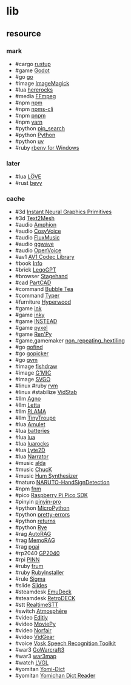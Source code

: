 # lib

## resource

### mark

- #cargo [rustup](https://rustup.rs)
- #game [Godot](https://github.com/godotengine/godot)
- #go [go](https://go.dev)
- #image [ImageMagick](https://imagemagick.org)
- #lua [hererocks](https://github.com/luarocks/hererocks)
- #media [FFmpeg](https://ffmpeg.org)
- #npm [npm](https://nodejs.org/en)
- #npm [npms-cli](https://github.com/npms-io/npms-cli)
- #npm [pnpm](https://pnpm.io)
- #npm [yarn](https://yarnpkg.com)
- #python [pip_search](https://github.com/victorgarric/pip_search)
- #python [Python](https://python.org)
- #python [uv](https://github.com/astral-sh/uv)
- #ruby [rbenv for Windows](https://github.com/ccmywish/rbenv-for-windows)

### later

- #lua [LÖVE](https://love2d.org)
- #rust [bevy](https://github.com/bevyengine/bevy)

### cache

- #3d [Instant Neural Graphics Primitives](https://github.com/NVlabs/instant-ngp)
- #3d [Text2Mesh](https://github.com/threedle/text2mesh)
- #audio [Amphion](https://github.com/open-mmlab/Amphion)
- #audio [CosyVoice](https://github.com/FunAudioLLM/CosyVoice)
- #audio [FluxMusic](https://github.com/feizc/FluxMusic)
- #audio [ggwave](https://github.com/ggerganov/ggwave)
- #audio [OpenVoice](https://github.com/myshell-ai/OpenVoice)
- #av1 [AV1 Codec Library](https://github.com/m-ab-s/aom)
- #book [Info](https://github.com/xlcnd/isbntools)
- #brick [LegoGPT](https://github.com/AvaLovelace1/LegoGPT/)
- #browser [Stagehand](https://github.com/browserbase/stagehand)
- #cad [PartCAD](https://github.com/partcad/partcad)
- #command [Bubble Tea](https://github.com/charmbracelet/bubbletea)
- #command [Typer](https://github.com/tiangolo/typer)
- #furniture [Hyperwood](https://github.com/jo/hyperwood)
- #game [ink](https://github.com/inkle/ink)
- #game [inky](https://inklestudios.com/ink)
- #game [INSTEAD](https://github.com/instead-hub/instead)
- #game [pyxel](https://github.com/kitao/pyxel)
- #game [Ren'Py](https://github.com/renpy/renpy)
- #game,gamemaker [non_repeating_hextiling](https://github.com/Gizmo199/non_repeating_hextiling)
- #go [gofind](https://github.com/fzipp/gofind)
- #go [gopicker](https://github.com/edifierx666/gopicker)
- #go [gvm](https://github.com/danielkermode/gvm)
- #image [fishdraw](https://github.com/LingDong-/fishdraw)
- #image [G'MIC](https://gmic.eu)
- #image [SVGO](https://github.com/svg/svgo)
- #linux #ruby [rvm](https://github.com/rvm/rvm)
- #linux #stabilize [VidStab](https://github.com/georgmartius/vid.stab)
- #llm [Agno](https://github.com/agno-agi/agno)
- #llm [Letta](https://github.com/letta-ai/letta)
- #llm [RLAMA](https://github.com/DonTizi/rlama)
- #llm [TinyTroupe](https://github.com/microsoft/TinyTroupe)
- #lua [Amulet](https://github.com/ianmaclarty/amulet)
- #lua [batteries](https://github.com/1bardesign/batteries)
- #lua [lua](https://lua.org)
- #lua [luarocks](https://luarocks.org)
- #lua [Lyte2D](https://github.com/morew4rd/lyte2d)
- #lua [Narrator](https://github.com/astrochili/narrator)
- #music [alda](https://github.com/alda-lang/alda)
- #music [ChucK](https://chuck.stanford.edu)
- #music [Hum Synthesizer](https://github.com/crbulakites/hum)
- #naturo [NARUTO-HandSignDetection](https://github.com/Kazuhito00/NARUTO-HandSignDetection)
- #npm [fnm](https://github.com/Schniz/fnm)
- #pico [Raspberry Pi Pico SDK](https://github.com/raspberrypi/pico-sdk)
- #pinyin [pinyin-pro](https://github.com/zh-lx/pinyin-pro)
- #python [MicroPython](https://github.com/micropython/micropython)
- #python [pretty-errors](https://github.com/onelivesleft/PrettyErrors)
- #python [returns](https://github.com/dry-python/returns)
- #python [Rye](https://github.com/mitsuhiko/rye)
- #rag [AutoRAG](https://github.com/Marker-Inc-Korea/AutoRAG)
- #rag [MemoRAG](https://github.com/qhjqhj00/MemoRAG)
- #rag [pgai](https://github.com/timescale/pgai)
- #rp2040 [GP2040](https://gp2040.info)
- #rpi [PINN](https://github.com/procount/pinn)
- #ruby [frum](https://github.com/TaKO8Ki/frum)
- #ruby [RubyInstaller](https://rubyinstaller.org)
- #rule [Sigma](https://github.com/SigmaHQ/sigma)
- #slide [Slides](https://github.com/maaslalani/slides)
- #steamdesk [EmuDeck](https://github.com/dragoonDorise/EmuDeck)
- #steamdesk [RetroDECK](https://github.com/XargonWan/RetroDECK)
- #stt [RealtimeSTT](https://github.com/KoljaB/RealtimeSTT)
- #switch [Atmosphère](https://github.com/Atmosphere-NX/Atmosphere)
- #video [Editly](https://github.com/mifi/editly)
- #video [MoviePy](https://github.com/Zulko/moviepy)
- #video [Norfair](https://github.com/tryolabs/norfair)
- #video [VidGear](https://github.com/abhiTronix/vidgear)
- #voice [Vosk Speech Recognition Toolkit](https://github.com/alphacep/vosk-api)
- #war3 [GoWarcraft3](https://github.com/nielsAD/gowarcraft3)
- #war3 [war3map](https://github.com/invoker-bot/war3map)
- #watch [LVGL](https://lvgl.io)
- #yomitan [Yomi-Dict](https://github.com/ShaddyDC/yomi-dict)
- #yomitan [Yomichan Dict Reader](https://github.com/MarvNC/yomichan-dict-reader)

